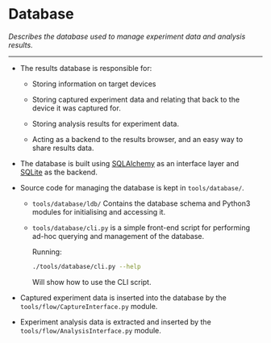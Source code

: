
# Database

*Describes the database used to manage experiment data and analysis
 results.*

---


- The results database is responsible for:

  - Storing information on target devices

  - Storing captured experiment data and relating that back to the
    device it was captured for.

  - Storing analysis results for experiment data.

  - Acting as a backend to the results browser, and an easy way to
    share results data.

- The database is built using
  [SQLAlchemy](https://www.sqlalchemy.org/)
  as an interface layer
  and [SQLite](https://sqlite.org/index.html)
  as the backend.

- Source code for managing the database is kept in
  `tools/database/`.

  - `tools/database/ldb/` Contains the database schema and Python3 modules
    for initialising and accessing it.

  - `tools/database/cli.py` is a simple front-end script for performing
    ad-hoc querying and management of the database.

    Running:
    ```sh
    ./tools/database/cli.py --help
    ```
    Will show how to use the CLI script.

- Captured experiment data is inserted into the database by the
  `tools/flow/CaptureInterface.py` module.

- Experiment analysis data is extracted and inserted by the
  `tools/flow/AnalysisInterface.py` module.

